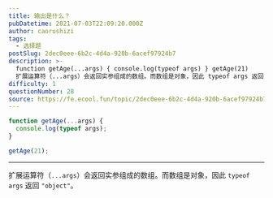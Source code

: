 ```yaml
---
title: 输出是什么？
pubDatetime: 2021-07-03T22:09:20.000Z
author: caorushizi
tags:
  - 选择题
postSlug: 2dec0eee-6b2c-4d4a-920b-6acef97924b7
description: >-
  function getAge(...args) { console.log(typeof args) } getAge(21)
  扩展运算符（...args）会返回实参组成的数组。而数组是对象，因此 typeof args 返回 "object"。
difficulty: 1
questionNumber: 28
source: https://fe.ecool.fun/topic/2dec0eee-6b2c-4d4a-920b-6acef97924b7
---
```


```javascript
function getAge(...args) {
  console.log(typeof args);
}

getAge(21);
```

---

扩展运算符（`...args`）会返回实参组成的数组。而数组是对象，因此 `typeof args` 返回 `"object"`。
